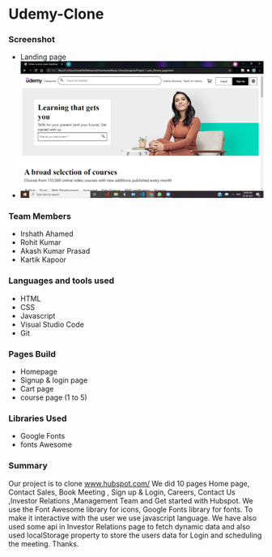 # Udemy-Clone
### Screenshot
* Landing page
* ![image](https://github.com/KapoorKartik/Udemy-Clone/blob/main/Screenshot/Screenshot%20(557).png?raw=true)
### Team Members
* Irshath Ahamed
* Rohit Kumar
* Akash Kumar Prasad
* Kartik Kapoor

### Languages and tools used
* HTML
* CSS
* Javascript
* Visual Studio Code
* Git

### Pages Build
* Homepage
* Signup & login page
* Cart page
* course page (1 to 5)

### Libraries Used
* Google Fonts
* fonts Awesome

### Summary
  Our project is to clone www.hubspot.com/ We did 10 pages Home page, Contact Sales, Book Meeting , Sign up & Login, Careers, Contact Us ,Investor Relations ,Management Team and Get started with Hubspot. We use the Font Awesome library for icons, Google Fonts library for fonts. To make it interactive with the user we use javascript language. We have also used some api in Investor Relations page to fetch dynamic data and also used localStorage property to store the users data for Login and scheduling the meeting. Thanks.
